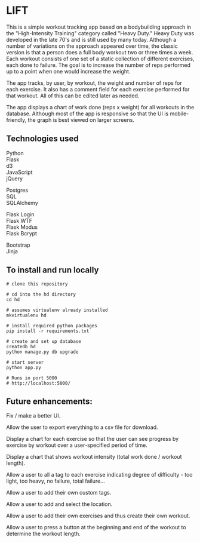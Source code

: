 # LIFT

This is a simple workout tracking app based on a bodybuilding approach in the "High-Intensity Training" category called "Heavy Duty." Heavy Duty was developed in the late 70's and is still used by many today. Although a number of variations on the approach appeared over time, the classic version is that a person does a full body workout two or three times a week. Each workout consists of one set of a static collection of different exercises, each done to failure. The goal is to increase the number of reps performed up to a point when one would increase the weight.

The app tracks, by user, by workout, the weight and number of reps for each exercise. It also has a comment field for each exercise performed for that workout. All of this can be edited later as needed.

The app displays a chart of work done (reps x weight) for all workouts in the database. Although most of the app is responsive so that the UI is mobile-friendly, the graph is best viewed on larger screens.

## Technologies used

Python  
Flask  
d3  
JavaScript  
jQuery  

Postgres   
SQL   
SQLAlchemy   

Flask Login  
Flask WTF  
Flask Modus  
Flask Bcrypt  

Bootstrap  
Jinja

## To install and run locally

```
# clone this repository

# cd into the hd directory
cd hd

# assumes virtualenv already installed
mkvirtualenv hd

# install required python packages
pip install -r requirements.txt

# create and set up database
createdb hd
python manage.py db upgrade

# start server
python app.py

# Runs in port 5000
# http://localhost:5000/
```

## Future enhancements:

Fix / make a better UI.

Allow the user to export everything to a csv file for download.

Display a chart for each exercise so that the user can see progress by exercise by workout over a user-specified period of time.

Display a chart that shows workout intensity (total work done / workout length).

Allow a user to all a tag to each exercise indicating degree of difficulty - too light, too heavy, no failure, total failure...

Allow a user to add their own custom tags.

Allow a user to add and select the location.

Allow a user to add their own exercises and thus create their own workout.

Allow a user to press a button at the beginning and end of the workout to determine the workout length. 